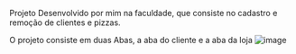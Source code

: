 Projeto Desenvolvido por mim na faculdade, que consiste no cadastro e remoção de clientes e pizzas.

O projeto consiste em duas Abas, a aba do cliente e a aba da loja
![image](https://github.com/user-attachments/assets/965e240e-1e3f-48bb-bbdc-23f1e8f57e75)

 
